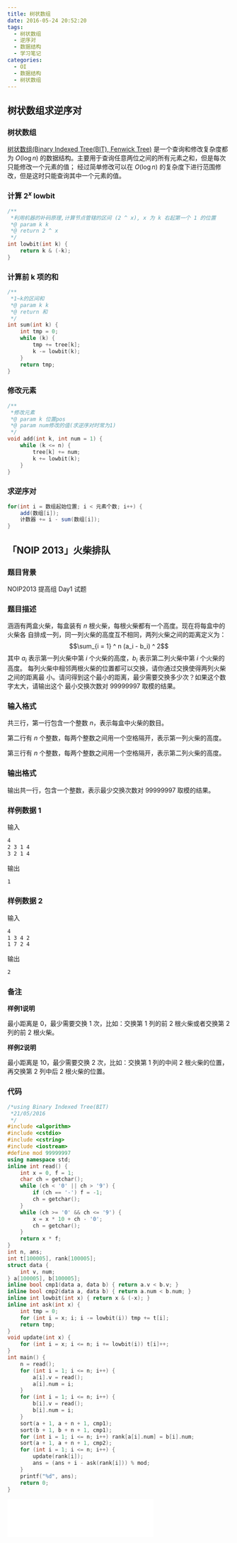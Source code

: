 ```yaml
---
title: 树状数组
date: 2016-05-24 20:52:20
tags:
  - 树状数组
  - 逆序对
  - 数据结构
  - 学习笔记
categories: 
  - OI
  - 数据结构
  - 树状数组
---
```

## 树状数组求逆序对

### 树状数组
[树状数组(Binary Indexed Tree(BIT), Fenwick Tree)](https://en.wikipedia.org/wiki/Fenwick_tree) 是一个查询和修改复杂度都为 $O(\log n)$ 的数据结构。主要用于查询任意两位之间的所有元素之和，但是每次只能修改一个元素的值；
经过简单修改可以在 $O(\log n)$ 的复杂度下进行范围修改，但是这时只能查询其中一个元素的值。
<!-- more -->
### 计算 $2 ^ x$ lowbit

``` cpp
/**
 *利用机器的补码原理,计算节点管辖的区间 (2 ^ x), x 为 k 右起第一个 1 的位置
 *@ param k k
 *@ return 2 ^ x
 */
int lowbit(int k) {
    return k & (-k);
}
```
### 计算前 k 项的和
``` cpp
/**
 *1~k的区间和
 *@ param k k
 *@ return 和
 */
int sum(int k) {
    int tmp = 0;  
    while (k) {
        tmp += tree[k];  
        k -= lowbit(k);  
    }
    return tmp;  
}
```
### 修改元素
``` cpp
/**
 *修改元素
 *@ param k 位置pos
 *@ param num修改的值(求逆序对时常为1)
 */
void add(int k, int num = 1) {  
    while (k <= n) {  
        tree[k] += num;  
        k += lowbit(k);  
    }  
}  
```
### 求逆序对
``` java
for(int i = 数组起始位置; i < 元素个数; i++) {
    add(数组[i]);
    计数器 += i - sum(数组[i]);
}
```
## 「NOIP 2013」火柴排队
### 题目背景
NOIP2013 提高组 Day1 试题
### 题目描述
涵涵有两盒火柴，每盒装有 $n$ 根火柴，每根火柴都有一个高度。现在将每盒中的火柴各
自排成一列，同一列火柴的高度互不相同，两列火柴之间的距离定义为：
$$\sum_{i = 1} ^ n (a_i - b_i) ^ 2$$
其中 $a_i$ 表示第一列火柴中第 $i$ 个火柴的高度，$b_i$ 表示第二列火柴中第 $i$ 个火柴的高度。
每列火柴中相邻两根火柴的位置都可以交换，请你通过交换使得两列火柴之间的距离最
小。请问得到这个最小的距离，最少需要交换多少次？如果这个数字太大，请输出这个
最小交换次数对 $99999997$ 取模的结果。 
### 输入格式
共三行，第一行包含一个整数 $n$，表示每盒中火柴的数目。 

第二行有 $n$ 个整数，每两个整数之间用一个空格隔开，表示第一列火柴的高度。 

第三行有 $n$ 个整数，每两个整数之间用一个空格隔开，表示第二列火柴的高度。 
### 输出格式
输出共一行，包含一个整数，表示最少交换次数对 $99999997$ 取模的结果。
### 样例数据 1
输入
``` bash
4 
2 3 1 4 
3 2 1 4
```
输出
``` bash
1
```
### 样例数据 2
输入
``` bash
4 
1 3 4 2 
1 7 2 4
```
输出
``` bash
2
```
### 备注
**样例1说明**

最小距离是 $0$，最少需要交换 $1$ 次，比如：交换第 $1$ 列的前 $2$ 根火柴或者交换第 $2$ 列的前 $2$ 根火柴。

**样例2说明**

最小距离是 $10$，最少需要交换 $2$ 次，比如：交换第 $1$ 列的中间 $2$ 根火柴的位置，再交换第 $2$ 列中后 $2$ 根火柴的位置。 
### 代码
``` cpp
/*using Binary Indexed Tree(BIT)
 *21/05/2016
 */
#include <algorithm>
#include <cstdio>
#include <cstring>
#include <iostream>
#define mod 99999997
using namespace std;
inline int read() {
    int x = 0, f = 1;
    char ch = getchar();
    while (ch < '0' || ch > '9') {
        if (ch == '-') f = -1;
        ch = getchar();
    }
    while (ch >= '0' && ch <= '9') {
        x = x * 10 + ch - '0';
        ch = getchar();
    }
    return x * f;
}
int n, ans;
int t[100005], rank[100005];
struct data {
    int v, num;
} a[100005], b[100005];
inline bool cmp1(data a, data b) { return a.v < b.v; }
inline bool cmp2(data a, data b) { return a.num < b.num; }
inline int lowbit(int x) { return x & (-x); }
inline int ask(int x) {
    int tmp = 0;
    for (int i = x; i; i -= lowbit(i)) tmp += t[i];
    return tmp;
}
void update(int x) {
    for (int i = x; i <= n; i += lowbit(i)) t[i]++;
}
int main() {
    n = read();
    for (int i = 1; i <= n; i++) {
        a[i].v = read();
        a[i].num = i;
    }
    for (int i = 1; i <= n; i++) {
        b[i].v = read();
        b[i].num = i;
    }
    sort(a + 1, a + n + 1, cmp1);
    sort(b + 1, b + n + 1, cmp1);
    for (int i = 1; i <= n; i++) rank[a[i].num] = b[i].num;
    sort(a + 1, a + n + 1, cmp2);
    for (int i = 1; i <= n; i++) {
        update(rank[i]);
        ans = (ans + i - ask(rank[i])) % mod;
    }
    printf("%d", ans);
    return 0;
}
```
<iframe frameborder="no" border="0" marginwidth="0" marginheight="0" width=330 height=86 src="//music.163.com/outchain/player?type=2&id=785902&auto=1&height=66"></iframe>